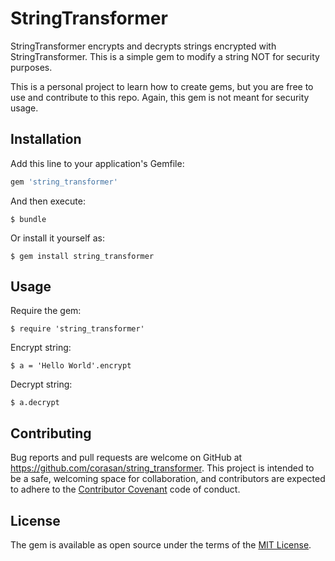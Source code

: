 # StringTransformer

StringTransformer encrypts and decrypts strings encrypted with StringTransformer. This is a simple gem to modify a string NOT for security purposes.

This is a personal project to learn how to create gems, but you are free to use and contribute to this repo. Again, this gem is not meant for security usage.
## Installation

Add this line to your application's Gemfile:

```ruby
gem 'string_transformer'
```

And then execute:

    $ bundle

Or install it yourself as:

    $ gem install string_transformer

## Usage

Require the gem:

    $ require 'string_transformer'

Encrypt string:

    $ a = 'Hello World'.encrypt

Decrypt string:

    $ a.decrypt


## Contributing

Bug reports and pull requests are welcome on GitHub at https://github.com/corasan/string_transformer. This project is intended to be a safe, welcoming space for collaboration, and contributors are expected to adhere to the [Contributor Covenant](contributor-covenant.org) code of conduct.


## License

The gem is available as open source under the terms of the [MIT License](http://opensource.org/licenses/MIT).
